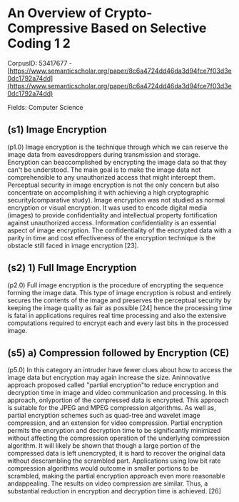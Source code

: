 # An Overview of Crypto-Compressive Based on Selective Coding 1 2

CorpusID: 53417677 - [https://www.semanticscholar.org/paper/8c6a4724dd46da3d94fce7f03d3e0dc1792a74dd](https://www.semanticscholar.org/paper/8c6a4724dd46da3d94fce7f03d3e0dc1792a74dd)

Fields: Computer Science

## (s1) Image Encryption
(p1.0) Image encryption is the technique through which we can reserve the image data from eavesdroppers during transmission and storage. Encryption can beaccomplished by encrypting the image data so that they can't be understood. The main goal is to make the image data not comprehensible to any unauthorized access that might intercept them. Perceptual security in image encryption is not the only concern but also concentrate on accomplishing it with achieving a high cryptographic security(comparative study). Image encryption was not studied as normal encryption or visual encryption. It was used to encode digital media (images) to provide confidentiality and intellectual property fortification against unauthorized access. Information confidentiality is an essential aspect of image encryption. The confidentiality of the encrypted data with a parity in time and cost effectiveness of the encryption technique is the obstacle still faced in image encryption [23].
## (s2) 1) Full Image Encryption
(p2.0) Full image encryption is the procedure of encrypting the sequence forming the image data. This type of image encryption is robust and entirely secures the contents of the image and preserves the perceptual security by keeping the image quality as fair as possible [24] hence the processing time is fatal in applications requires real time processing and also the extensive computations required to encrypt each and every last bits in the processed image.
## (s5) a) Compression followed by Encryption (CE)
(p5.0) In this category an intruder have fewer clues about how to access the image data but encryption may again increase the size. Aninnovative approach proposed called "partial encryption"to reduce encryption and decryption time in image and video communication and processing. In this approach, onlyportion of the compressed data is encrypted. This approach is suitable for the JPEG and MPEG compression algorithms. As well as, partial encryption schemes such as quad-tree and wavelet image compression, and an extension for video compression. Partial encryption permits the encryption and decryption time to be significantly minimized without affecting the compression operation of the underlying compression algorithm. It will likely be shown that though a large portion of the compressed data is left unencrypted, it is hard to recover the original data without descrambling the scrambled part. Applications using low bit rate compression algorithms would outcome in smaller portions to be scrambled, making the partial encryption approach even more reasonable andappealing. The results on video compression are similar. Thus, a substantial reduction in encryption and decryption time is achieved. [26] 
